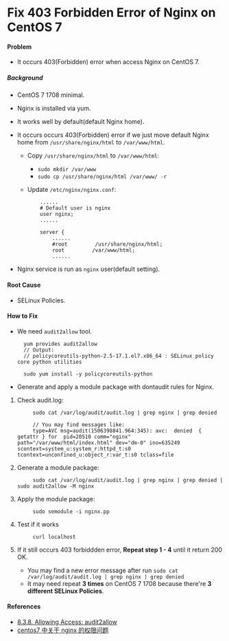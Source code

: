# Fix 403 Forbidden Error of Nginx on CentOS 7

#### Problem
* It occurs 403(Forbidden) error when access Nginx on CentOS 7.

##### Background
* CentOS 7 1708 minimal.
* Nginx is installed via yum.
* It works well by default(default Nginx home).
* It occurs occurs 403(Forbidden) error if we just move default Nginx home from `/usr/share/nginx/html` to `/var/www/html`.

    * Copy `/usr/share/nginx/html` to `/var/www/html`:
      * `sudo mkdir /var/www`
      * `sudo cp /usr/share/nginx/html /var/www/ -r`

    * Update `/etc/nginx/nginx.conf`:

              ......
              # Default user is nginx
              user nginx;
              ......

              server {
                  ......
                  #root         /usr/share/nginx/html;
                  root         /var/www/html;
                  ......

* Nginx service is run as `nginx` user(default setting).

#### Root Cause
* SELinux Policies.

#### How to Fix
* We need `audit2allow` tool.

        yum provides audit2allow
        // Output: 
        // policycoreutils-python-2.5-17.1.el7.x86_64 : SELinux policy core python utilities

        sudo yum install -y policycoreutils-python

* Generate and apply a module package with dontaudit rules for Nginx.
 
1. Check audit.log:
    
            sudo cat /var/log/audit/audit.log | grep nginx | grep denied
    
            // You may find messages like:
            type=AVC msg=audit(1506398841.964:345): avc:  denied  { getattr } for  pid=20510 comm="nginx" path="/var/www/html/index.html" dev="dm-0" ino=635249 scontext=system_u:system_r:httpd_t:s0 tcontext=unconfined_u:object_r:var_t:s0 tclass=file

2. Generate a module package:
    
            sudo cat /var/log/audit/audit.log | grep nginx | grep denied | sudo audit2allow -M nginx
    
3. Apply the module package:
    
            sudo semodule -i nginx.pp

4. Test if it works

            curl localhost

5. If it still occurs 403 forbiddden error, **Repeat step 1 - 4** until it return 200 OK.
    * You may find a new error message after run `sudo cat /var/log/audit/audit.log | grep nginx | grep denied`
    * It may need repeat **3 times** on CentOS 7 1708 because there're **3 different SELinux Policies**.


#### References
* [8.3.8. Allowing Access: audit2allow](https://access.redhat.com/documentation/en-US/Red_Hat_Enterprise_Linux/6/html/Security-Enhanced_Linux/sect-Security-Enhanced_Linux-Fixing_Problems-Allowing_Access_audit2allow.html)
* [centos7 中关于 nginx 的权限问题](https://www.v2ex.com/t/171804)


